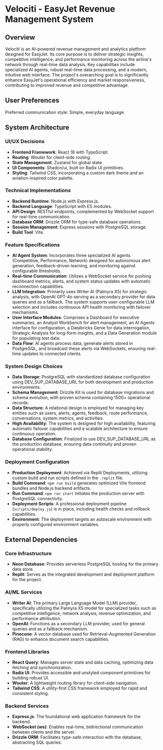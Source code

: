 # Velociti - EasyJet Revenue Management System

## Overview
Velociti is an AI-powered revenue management and analytics platform designed for EasyJet. Its core purpose is to deliver strategic insights, competitive intelligence, and performance monitoring across the airline's network through real-time data analysis. Key capabilities include specialized AI agents, robust real-time data processing, and a modern, intuitive web interface. The project's overarching goal is to significantly enhance EasyJet's operational efficiency and market responsiveness, contributing to improved revenue and competitive advantage.

## User Preferences
Preferred communication style: Simple, everyday language.

## System Architecture

### UI/UX Decisions
- **Frontend Framework**: React 18 with TypeScript.
- **Routing**: Wouter for client-side routing.
- **State Management**: Zustand for global state.
- **UI Components**: Shadcn/ui, built on Radix UI primitives.
- **Styling**: Tailwind CSS, incorporating a custom dark theme and an aviation-inspired color palette.

### Technical Implementations
- **Backend Runtime**: Node.js with Express.js.
- **Backend Language**: TypeScript with ES modules.
- **API Design**: RESTful endpoints, complemented by WebSocket support for real-time communication.
- **Database ORM**: Drizzle ORM for type-safe database operations.
- **Session Management**: Express sessions with PostgreSQL storage.
- **Build Tool**: Vite.

### Feature Specifications
- **AI Agent System**: Incorporates three specialized AI agents (Competitive, Performance, Network) designed for autonomous alert generation, feedback-driven learning, and monitoring against configurable thresholds.
- **Real-time Communication**: Utilizes a WebSocket service for pushing dashboard metrics, alerts, and system status updates with automatic reconnection capabilities.
- **LLM Integration**: Primarily uses Writer AI (Palmyra X5) for strategic analysis, with OpenAI GPT-4o serving as a secondary provider for data queries and as a fallback. The system supports user-configurable LLM selection and includes continuous API health monitoring with failover mechanisms.
- **User Interface Modules**: Comprises a Dashboard for executive summaries, an Analyst Workbench for alert management, an AI Agents interface for configuration, a Databricks Genie for data interrogation, Strategic Analysis for long-form insights, and a Data Generation module for populating test data.
- **Data Flow**: AI agents process data, generate alerts stored in PostgreSQL, and broadcast these alerts via WebSockets, ensuring real-time updates to connected clients.

### System Design Choices
- **Data Storage**: PostgreSQL with standardized database configuration using DEV_SUP_DATABASE_URL for both development and production environments.
- **Schema Management**: Drizzle Kit is used for database migrations and schema evolution, with proven schema containing 1500+ operational records.
- **Data Structure**: A relational design is employed for managing key entities such as users, alerts, agents, feedback, route performance, conversations, system metrics, and activities.
- **High Availability**: The system is designed for high availability, featuring automatic failover capabilities and a scalable architecture to ensure continuous operation.
- **Database Configuration**: Finalized to use DEV_SUP_DATABASE_URL as the production database, ensuring data continuity and proven operational stability.

### Deployment Configuration
- **Production Deployment**: Achieved via Replit Deployments, utilizing custom build and run scripts defined in the `.replit` file.
- **Build Command**: `npm run build` generates optimized Vite frontend bundles and Node.js backend artifacts.
- **Run Command**: `npm run start` initiates the production server with PostgreSQL connectivity.
- **Deployment Scripts**: A professional deployment pipeline (`scripts/deploy.js`) is in place, including health checks and rollback capabilities.
- **Environment**: The deployment targets an autoscale environment with properly configured environment variables.

## External Dependencies

### Core Infrastructure
- **Neon Database**: Provides serverless PostgreSQL hosting for the primary data store.
- **Replit**: Serves as the integrated development and deployment platform for the project.

### AI/ML Services
- **Writer AI**: The primary Large Language Model (LLM) provider, specifically utilizing the Palmyra X5 model for specialized tasks such as competitive intelligence, network analysis, revenue optimization, and performance attribution.
- **OpenAI**: Functions as a secondary LLM provider, used for general queries and as a fallback mechanism.
- **Pinecone**: A vector database used for Retrieval-Augmented Generation (RAG) to enhance document search capabilities.

### Frontend Libraries
- **React Query**: Manages server state and data caching, optimizing data fetching and synchronization.
- **Radix UI**: Provides accessible and unstyled component primitives for building robust UI.
- **Wouter**: A lightweight routing library for client-side navigation.
- **Tailwind CSS**: A utility-first CSS framework employed for rapid and consistent styling.

### Backend Services
- **Express.js**: The foundational web application framework for the backend.
- **WebSocket (ws)**: Enables real-time, bidirectional communication between clients and the server.
- **Drizzle ORM**: Facilitates type-safe interaction with the database, abstracting SQL queries.